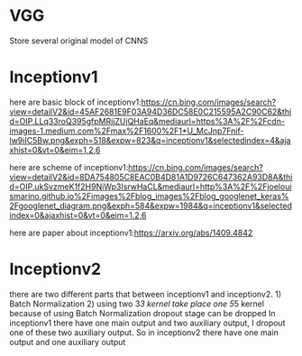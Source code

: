 # VGG
Store several original model of CNNS
# Inceptionv1
here are basic block of inceptionv1:https://cn.bing.com/images/search?view=detailV2&id=45AF2681E9F03A94D36DC58E0C215595A2C90C62&thid=OIP.LLq33roQ395gfpMRjjZUjQHaEq&mediaurl=https%3A%2F%2Fcdn-images-1.medium.com%2Fmax%2F1600%2F1*U_McJnp7Fnif-lw9iIC5Bw.png&exph=518&expw=823&q=inceptionv1&selectedindex=4&ajaxhist=0&vt=0&eim=1,2,6

here are scheme of inceptionv1:https://cn.bing.com/images/search?view=detailV2&id=8DA754805C8EAC0B4D81A1D9726C647362A93D8A&thid=OIP.ukSvzmeK1f2H9NiWp3IsrwHaCL&mediaurl=http%3A%2F%2Fjoelouismarino.github.io%2Fimages%2Fblog_images%2Fblog_googlenet_keras%2Fgooglenet_diagram.png&exph=584&expw=1984&q=inceptionv1&selectedindex=0&ajaxhist=0&vt=0&eim=1,2,6

here are paper about inceptionv1:https://arxiv.org/abs/1409.4842

# Inceptionv2
there are two different parts that between inceptionv1 and inceptionv2.
    1) Batch Normalization
    2) using two 3*3 kernel take place one 5*5 kernel
    because of using Batch Normalization dropout stage can be dropped
    In inceptionv1 there have one main output and two auxiliary output, I dropout one of these two auxiliary output. So
    in inceptionv2 there have one main output and one auxiliary output
